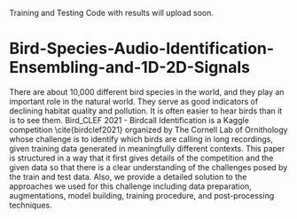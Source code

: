 Training and Testing Code with results will upload soon.
# Bird-Species-Audio-Identification-Ensembling-and-1D-2D-Signals
There are about 10,000 different bird species in the world, and they play an important role in the natural world. They serve as good indicators of declining habitat quality and pollution. It is often easier to hear birds than it is to see them. Bird\_CLEF 2021 - Birdcall Identification is a Kaggle competition \cite{birdclef2021} organized by The Cornell Lab of Ornithology whose challenge is to identify which birds are calling in long recordings, given training data generated in meaningfully different contexts. This paper is structured in a way that it first gives details of the competition and the given data so that there is a clear understanding of the challenges posed by the train and test data. Also, we provide a detailed solution to the approaches we used for this challenge including data preparation, augmentations, model building, training procedure, and post-processing techniques.
